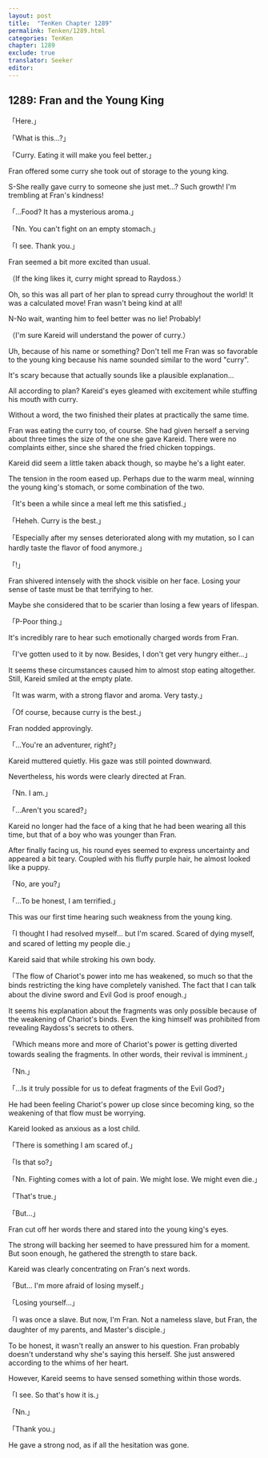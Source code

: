 ```yaml
---
layout: post
title:  "TenKen Chapter 1289"
permalink: Tenken/1289.html
categories: TenKen
chapter: 1289
exclude: true
translator: Seeker
editor: 
---
```

<h2>1289: Fran and the Young King</h2>

「Here.」

「What is this...?」

「Curry. Eating it will make you feel better.」

Fran offered some curry she took out of storage to the young king.

S-She really gave curry to someone she just met...? Such growth! I'm trembling at Fran's kindness!

「...Food? It has a mysterious aroma.」

「Nn. You can't fight on an empty stomach.」

「I see. Thank you.」

Fran seemed a bit more excited than usual.

（If the king likes it, curry might spread to Raydoss.）

Oh, so this was all part of her plan to spread curry throughout the world! It was a calculated move! Fran wasn't being kind at all!

N-No wait, wanting him to feel better was no lie! Probably!

（I'm sure Kareid will understand the power of curry.）

Uh, because of his name or something? Don't tell me Fran was so favorable to the young king because his name sounded similar to the word "curry".

It's scary because that actually sounds like a plausible explanation...

All according to plan? Kareid's eyes gleamed with excitement while stuffing his mouth with curry.

Without a word, the two finished their plates at practically the same time.

Fran was eating the curry too, of course. She had given herself a serving about three times the size of the one she gave Kareid. There were no complaints either, since she shared the fried chicken toppings.

Kareid did seem a little taken aback though, so maybe he's a light eater.

The tension in the room eased up. Perhaps due to the warm meal, winning the young king's stomach, or some combination of the two.

「It's been a while since a meal left me this satisfied.」

「Heheh. Curry is the best.」

「Especially after my senses deteriorated along with my mutation, so I can hardly taste the flavor of food anymore.」

「!」

Fran shivered intensely with the shock visible on her face. Losing your sense of taste must be that terrifying to her.

Maybe she considered that to be scarier than losing a few years of lifespan.

「P-Poor thing.」

It's incredibly rare to hear such emotionally charged words from Fran.

「I've gotten used to it by now. Besides, I don't get very hungry either...」

It seems these circumstances caused him to almost stop eating altogether. Still, Kareid smiled at the empty plate.

「It was warm, with a strong flavor and aroma. Very tasty.」

「Of course, because curry is the best.」

Fran nodded approvingly.

「...You're an adventurer, right?」

Kareid muttered quietly. His gaze was still pointed downward.

Nevertheless, his words were clearly directed at Fran.

「Nn. I am.」

「...Aren't you scared?」

Kareid no longer had the face of a king that he had been wearing all this time, but that of a boy who was younger than Fran.

After finally facing us, his round eyes seemed to express uncertainty and appeared a bit teary. Coupled with his fluffy purple hair, he almost looked like a puppy.

「No, are you?」

「...To be honest, I am terrified.」

This was our first time hearing such weakness from the young king.

「I thought I had resolved myself... but I'm scared. Scared of dying myself, and scared of letting my people die.」

Kareid said that while stroking his own body.

「The flow of Chariot's power into me has weakened, so much so that the binds restricting the king have completely vanished. The fact that I can talk about the divine sword and Evil God is proof enough.」

It seems his explanation about the fragments was only possible because of the weakening of Chariot's binds. Even the king himself was prohibited from revealing Raydoss's secrets to others.

「Which means more and more of Chariot's power is getting diverted towards sealing the fragments. In other words, their revival is imminent.」

「Nn.」

「...Is it truly possible for us to defeat fragments of the Evil God?」

He had been feeling Chariot's power up close since becoming king, so the weakening of that flow must be worrying.

Kareid looked as anxious as a lost child.

「There is something I am scared of.」

「Is that so?」

「Nn. Fighting comes with a lot of pain. We might lose. We might even die.」

「That's true.」

「But...」

Fran cut off her words there and stared into the young king's eyes.

The strong will backing her seemed to have pressured him for a moment. But soon enough, he gathered the strength to stare back.

Kareid was clearly concentrating on Fran's next words.

「But... I'm more afraid of losing myself.」

「Losing yourself...」

「I was once a slave. But now, I'm Fran. Not a nameless slave, but Fran, the daughter of my parents, and Master's disciple.」

To be honest, it wasn't really an answer to his question. Fran probably doesn't understand why she's saying this herself. She just answered according to the whims of her heart.

However, Kareid seems to have sensed something within those words.

「I see. So that's how it is.」

「Nn.」

「Thank you.」

He gave a strong nod, as if all the hesitation was gone.




